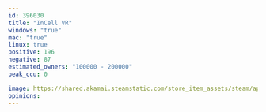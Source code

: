```yaml
---
id: 396030
title: "InCell VR"
windows: "true"
mac: "true"
linux: true
positive: 196
negative: 87
estimated_owners: "100000 - 200000"
peak_ccu: 0

image: https://shared.akamai.steamstatic.com/store_item_assets/steam/apps/396030/header.jpg?t=1725275830
opinions:
---
```

